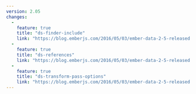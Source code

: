 ```yaml
---
version: 2.05
changes:
  -
    feature: true
    title: "ds-finder-include"
    link: "https://blog.emberjs.com/2016/05/03/ember-data-2-5-released.html"
  -
    feature: true
    title: "ds-references"
    link: "https://blog.emberjs.com/2016/05/03/ember-data-2-5-released.html"
  -
    feature: true
    title: "ds-transform-pass-options"
    link: "https://blog.emberjs.com/2016/05/03/ember-data-2-5-released.html"
---
```

